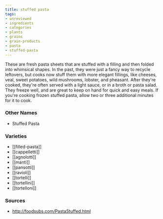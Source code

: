 ```yaml
---
title: stuffed pasta
tags:
- unreviewed
- ingredients
- categories
- plants
- grains
- grain-products
- pasta
- stuffed-pasta
---
```

These are fresh pasta sheets that are stuffed with a filling and then folded into whimsical shapes. In the past, they were just a fancy way to recycle leftovers, but cooks now stuff them with more elegant fillings, like cheeses, veal, sweet potatoes, wild mushrooms, lobster, and pheasant. After they're cooked, they're often served with a light sauce, or in a broth or pasta salad. They freeze well, and are great to keep on hand for quick and easy meals. If you're cooking frozen stuffed pasta, allow two or three additional minutes for it to cook.

### Other Names

* Stuffed Pasta

### Varieties

* [[filled-pasta]]
* [[cappelletti]]
* [[agnolotti]]
* [[manti]]
* [[pansotti]]
* [[ravioli]]
* [[tortelli]]
* [[tortellini]]
* [[tortelloni]]

### Sources
* http://foodsubs.com/PastaStuffed.html

